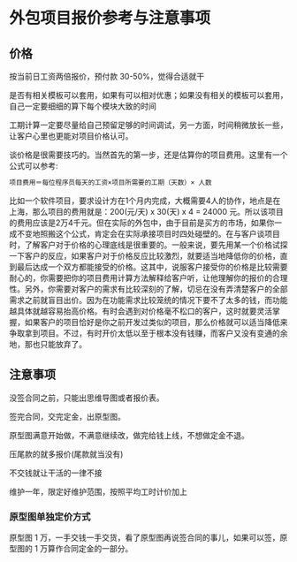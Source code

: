 # 外包项目报价参考与注意事项

## 价格


按当前日工资两倍报价，预付款 30-50%，觉得合适就干

是否有相关模板可以套用，如果有可以相对优惠；如果没有相关的模板可以套用，自己一定要细细的算下每个模块大致的时间

工期计算一定要尽量给自己预留足够的时间调试，另一方面，时间稍微放长一些，让客户心里也更能对项目价格认可。



谈价格是很需要技巧的。当然首先的第一步，还是估算你的项目费用。这里有一个公式可以参考:
```js
项目费用＝每位程序员每天的工资×项目所需要的工期（天数）× 人数
```

比如一个软件项目，要求设计方在1个月内完成，大概需要4人的协作，地点是在上海，那么项目的费用就是：200(元/天) x 30(天) x 4 = 24000 元。所以该项目的费用应该是2万4千元。但在实际的外包中，由于目前是买方的市场，如果你一成不变地照搬这个公式，肯定会在实际承接项目时四处碰壁的。在与客户谈项目时，了解客户对于价格的心理底线是很重要的。一般来说，要先用某一个价格试探一下客户的反应，如果客户对于价格反应比较激烈，就要适当地降低你的价格，直到最后达成一个双方都能接受的价格。这其中，说服客户接受你的价格是比较需要耐心的，你需要把你的项目费用计算方法解释给客户听，让他理解你的报价的合理性。另外，你需要对客户的需求有比较深刻的了解，切忌在没有弄清楚客户的全部需求之前就盲目出价。因为在功能需求比较笼统的情况下要不了太多的钱，而功能越具体就越容易抬高价格。有时会遇到对价格毫不松口的客户，这时就要灵活掌握，如果客户的项目恰好是你之前开发过类似的项目，那么价格就可以适当降低来争取拿到项目。不过，有时开价太低以至于根本没有钱赚，而客户又没有变通的余地，那也只能放弃了。

## 注意事项
没签合同之前，只能出思维导图或者报价表。

签完合同，交完定金，出原型图。

原型图满意开始做，不满意继续改，做完给钱上线，不想做定金不退。

压尾款的就多报价(尾款就当没有)

不交钱就让干活的一律不接

维护一年，限定好维护范围，按照平均工时计价加上

### 原型图单独定价方式
原型图 1 万，一手交钱一手交货，看了原型图再说签合同的事儿，如果可以签，原型图的 1 万算作合同定金的一部分。
